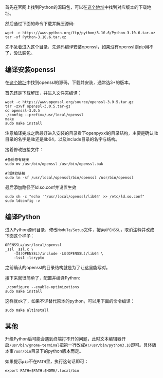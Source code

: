 首先在官网上找到Python的源码包，可以在[这个地址](https://www.python.org/ftp/python/)中找到对应版本的下载地址。

然后通过下面的命令下载并解压源码:

```shell
wget -c https://www.python.org/ftp/python/3.10.6/Python-3.10.6.tar.xz
tar -xf Python-3.10.6.tar.xz
```

先不急着进入这个目录，先源码编译安装openssl，如果没有openssl则pip用不了，没法装包。

## 编译安装openssl

在[这个地址](https://www.openssl.org/source)中找到openssl的源码，下载并安装，通常选3+的版本。

首先还是下载解压，并进入文件夹编译：

```shell
wget -c https://www.openssl.org/source/openssl-3.0.5.tar.gz
tar -zxvf openssl-3.0.5.tar-gz
cd openssl-3.0.5
./config --prefix=/usr/local/openssl
make
sudo make install
```

注意编译完成之后最好进入安装的目录看下openpyxxl的目录结构，主要是确认lib目录的名字是lib还是lib64，以及include目录的名字与结构。

接着修改链接文件：

```shell
#备份原有链接
sudo mv /usr/bin/openssl /usr/bin/openssl.bak

#创建软链接
sudo ln -sf /usr/local/openssl/bin/openssl /usr/bin/openssl
```

最后添加路径至ld.so.conf并设置生效

```shell
sudo sh -c "echo ''/usr/local/openssl/lib64' >> /etc/ld.so.conf"
sudo ldconfig -v
```

## 编译Python

进入Python源码目录，修改`Module/Setup`文件，搜索`OPENSSL`，取消注释并改成下面这个样子：

```
OPENSSL=/usr/local/openssl
_ssl _ssl.c \ 
    -I$(OPENSSL)/include -L$(OPENSSL)/lib64 \ 
    -lssl -lcrypto
```

之前确认的openssl的目录结构就是为了让这里能写对。

接下来就很简单了，配置并编译Python:

```shell
./configure --enable-optimizations
sudo make install
```

这样就ok了，如果不详替代原本的python，可以用下面的命令编译：

```shell
sudo make altinstall
```

## 其他

升级Python后可能会遇到终端打不开的问题，此时文本编辑器开启`/usr/bin/gnome-terminal`把第一行改成`#!/usr/bin/python3.10`即可。具体版本事`/usr/bin`目录下的python版本而定。

如果提示`pip`不在`PATH`里，执行这句话即可：

```shell
export PATH=$PATH:$HOME/.local/bin
```
